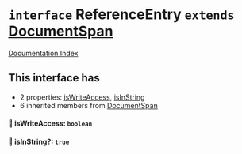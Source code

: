 # `interface` ReferenceEntry `extends` [DocumentSpan](../interface.DocumentSpan/README.md)

[Documentation Index](../README.md)

## This interface has

- 2 properties:
[isWriteAccess](#-iswriteaccess-boolean),
[isInString](#-isinstring-true)
- 6 inherited members from [DocumentSpan](../interface.DocumentSpan/README.md)


#### 📄 isWriteAccess: `boolean`



#### 📄 isInString?: `true`



